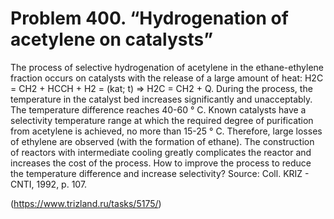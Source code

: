 # Problem 400. “Hydrogenation of acetylene on catalysts”

The process of selective hydrogenation of acetylene in the ethane-ethylene fraction occurs on catalysts with the release of a large amount of heat: H2C = CH2 + HCCH + H2 = (kat; t) => H2C = CH2 + Q. During the process, the temperature in the catalyst bed increases significantly and unacceptably. The temperature difference reaches 40-60 ° C. Known catalysts have a selectivity temperature range at which the required degree of purification from acetylene is achieved, no more than 15-25 ° C. Therefore, large losses of ethylene are observed (with the formation of ethane). The construction of reactors with intermediate cooling greatly complicates the reactor and increases the cost of the process. How to improve the process to reduce the temperature difference and increase selectivity? Source: Coll. KRIZ - CNTI, 1992, p. 107.

(https://www.trizland.ru/tasks/5175/)